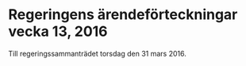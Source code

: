 # Regeringens ärendeförteckningar vecka 13, 2016

Till regeringssammanträdet torsdag den 31 mars 2016.
